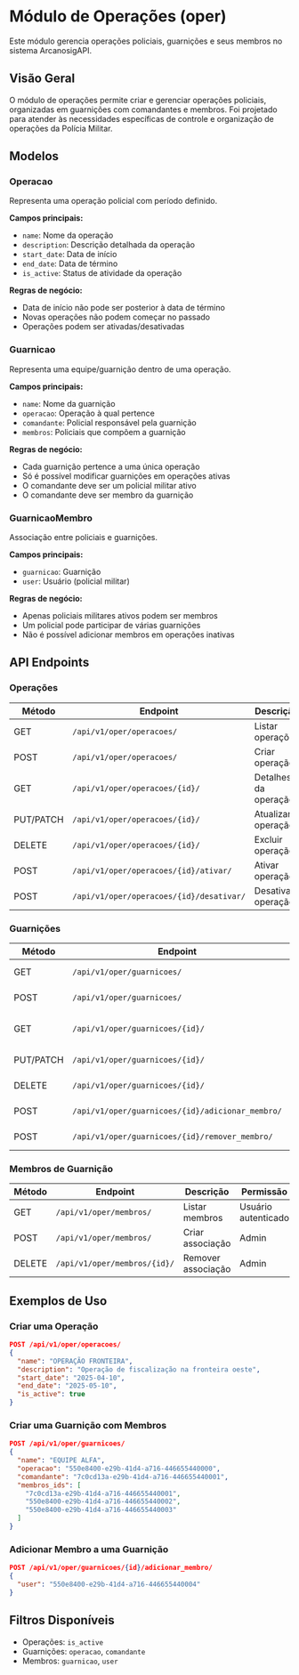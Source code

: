 # Módulo de Operações (oper)

Este módulo gerencia operações policiais, guarnições e seus membros no sistema ArcanosigAPI.

## Visão Geral

O módulo de operações permite criar e gerenciar operações policiais, organizadas em guarnições com comandantes e membros. Foi projetado para atender às necessidades específicas de controle e organização de operações da Polícia Militar.

## Modelos

### Operacao

Representa uma operação policial com período definido.

**Campos principais:**
- `name`: Nome da operação
- `description`: Descrição detalhada da operação
- `start_date`: Data de início
- `end_date`: Data de término
- `is_active`: Status de atividade da operação

**Regras de negócio:**
- Data de início não pode ser posterior à data de término
- Novas operações não podem começar no passado
- Operações podem ser ativadas/desativadas

### Guarnicao

Representa uma equipe/guarnição dentro de uma operação.

**Campos principais:**
- `name`: Nome da guarnição
- `operacao`: Operação à qual pertence
- `comandante`: Policial responsável pela guarnição
- `membros`: Policiais que compõem a guarnição

**Regras de negócio:**
- Cada guarnição pertence a uma única operação
- Só é possível modificar guarnições em operações ativas
- O comandante deve ser um policial militar ativo
- O comandante deve ser membro da guarnição

### GuarnicaoMembro

Associação entre policiais e guarnições.

**Campos principais:**
- `guarnicao`: Guarnição
- `user`: Usuário (policial militar)

**Regras de negócio:**
- Apenas policiais militares ativos podem ser membros
- Um policial pode participar de várias guarnições
- Não é possível adicionar membros em operações inativas

## API Endpoints

### Operações

| Método | Endpoint | Descrição | Permissão |
|--------|----------|-----------|-----------|
| GET | `/api/v1/oper/operacoes/` | Listar operações | Usuário autenticado |
| POST | `/api/v1/oper/operacoes/` | Criar operação | Admin |
| GET | `/api/v1/oper/operacoes/{id}/` | Detalhes da operação | Usuário autenticado |
| PUT/PATCH | `/api/v1/oper/operacoes/{id}/` | Atualizar operação | Admin |
| DELETE | `/api/v1/oper/operacoes/{id}/` | Excluir operação | Admin |
| POST | `/api/v1/oper/operacoes/{id}/ativar/` | Ativar operação | Admin |
| POST | `/api/v1/oper/operacoes/{id}/desativar/` | Desativar operação | Admin |

### Guarnições

| Método | Endpoint | Descrição | Permissão |
|--------|----------|-----------|-----------|
| GET | `/api/v1/oper/guarnicoes/` | Listar guarnições | Usuário autenticado |
| POST | `/api/v1/oper/guarnicoes/` | Criar guarnição | Admin |
| GET | `/api/v1/oper/guarnicoes/{id}/` | Detalhes da guarnição | Usuário autenticado |
| PUT/PATCH | `/api/v1/oper/guarnicoes/{id}/` | Atualizar guarnição | Admin |
| DELETE | `/api/v1/oper/guarnicoes/{id}/` | Excluir guarnição | Admin |
| POST | `/api/v1/oper/guarnicoes/{id}/adicionar_membro/` | Adicionar membro | Admin |
| POST | `/api/v1/oper/guarnicoes/{id}/remover_membro/` | Remover membro | Admin |

### Membros de Guarnição

| Método | Endpoint | Descrição | Permissão |
|--------|----------|-----------|-----------|
| GET | `/api/v1/oper/membros/` | Listar membros | Usuário autenticado |
| POST | `/api/v1/oper/membros/` | Criar associação | Admin |
| DELETE | `/api/v1/oper/membros/{id}/` | Remover associação | Admin |

## Exemplos de Uso

### Criar uma Operação

```json
POST /api/v1/oper/operacoes/
{
  "name": "OPERAÇÃO FRONTEIRA",
  "description": "Operação de fiscalização na fronteira oeste",
  "start_date": "2025-04-10",
  "end_date": "2025-05-10",
  "is_active": true
}
```

### Criar uma Guarnição com Membros

```json
POST /api/v1/oper/guarnicoes/
{
  "name": "EQUIPE ALFA",
  "operacao": "550e8400-e29b-41d4-a716-446655440000",
  "comandante": "7c0cd13a-e29b-41d4-a716-446655440001",
  "membros_ids": [
    "7c0cd13a-e29b-41d4-a716-446655440001",
    "550e8400-e29b-41d4-a716-446655440002",
    "550e8400-e29b-41d4-a716-446655440003"
  ]
}
```

### Adicionar Membro a uma Guarnição

```json
POST /api/v1/oper/guarnicoes/{id}/adicionar_membro/
{
  "user": "550e8400-e29b-41d4-a716-446655440004"
}
```

## Filtros Disponíveis

- Operações: `is_active`
- Guarnições: `operacao`, `comandante`
- Membros: `guarnicao`, `user`
